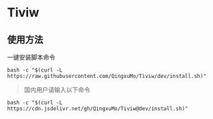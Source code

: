 # Tiviw

## 使用方法

一键安装脚本命令
```
bash -c "$(curl -L https://raw.githubusercontent.com/QingxuMo/Tiviw/dev/install.sh)"
```

> 国内用户请输入以下命令

```
bash -c "$(curl -L https://cdn.jsdelivr.net/gh/QingxuMo/Tiviw@dev/install.sh)"
```
